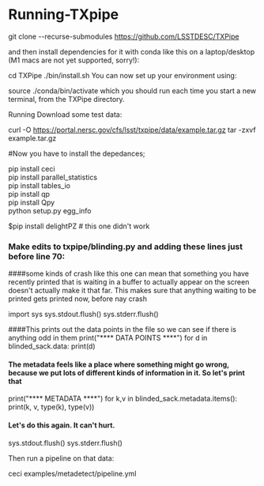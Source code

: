 # Running-TXpipe

git clone --recurse-submodules https://github.com/LSSTDESC/TXPipe

and then install dependencies for it with conda like this on a laptop/desktop (M1 macs are not yet supported, sorry!):

cd TXPipe
./bin/install.sh
You can now set up your environment using:

source ./conda/bin/activate
which you should run each time you start a new terminal, from the TXPipe directory.

Running
Download some test data:

curl -O https://portal.nersc.gov/cfs/lsst/txpipe/data/example.tar.gz
tar -zxvf example.tar.gz

#Now you have to install the depedances; 

pip install ceci  <br /> 
pip install parallel_statistics <br /> 
pip install tables_io<br /> 
pip install qp<br /> 
pip install Qpy<br /> 
 python setup.py egg_info <br /> 

$pip install delightPZ  #  this one didn't work 


### Make edits to txpipe/blinding.py and adding these lines just before line 70: 

####some kinds of crash like this one can mean that something you have recently printed that is waiting in a buffer to actually appear on the screen doesn't actually make it that far.  This makes sure that anything waiting to be printed gets printed now, before nay crash

import sys
sys.stdout.flush()
sys.stderr.flush()  

####This prints out the data points in the file so we can see if there is anything odd in them
print("**** DATA POINTS ****")
for d in blinded_sack.data:
    print(d)

#### The metadata feels like a place where something might go wrong, because we put lots of different kinds of information in it. So let's print that
print("**** METADATA ****")
for k,v in blinded_sack.metadata.items():
    print(k, v, type(k), type(v))

#### Let's do this again. It can't hurt.
sys.stdout.flush()
sys.stderr.flush()   


Then run a pipeline on that data:

ceci examples/metadetect/pipeline.yml 
